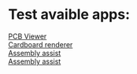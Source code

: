 # Test avaible apps:

[PCB Viewer](https://matik541.github.io/Apps/pcb-viewer)<br>
[Cardboard renderer](https://matik541.github.io/Apps/cardboard-renderer)<br>
[Assembly assist](https://matik541.github.io/Apps/assembly-assist)<br>
[Assembly assist](https://matik541.github.io/Apps/assembly-assist)
